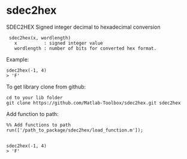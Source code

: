 sdec2hex
=============

SDEC2HEX Signed integer decimal to hexadecimal conversion

     sdec2hex(x, wordlength)
       x          : signed integer value
       wordlength : number of bits for converted hex format.

Example:

    sdec2hex(-1, 4) 
    > 'F'

To get library clone from github:

    cd to your lib folder
    git clone https://github.com/Matlab-Toolbox/sdec2hex.git sdec2hex
    
Add function to path:

    %% Add functions to path
    run(['/path_to_package/sdec2hex/load_function.m']);
    
    
    sdec2hex(-1, 4) 
    > 'F'
    
